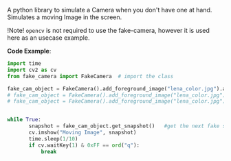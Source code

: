 A python library to simulate a Camera when you don't have one at hand.
Simulates a moving Image in the screen.

!Note!
`opencv` is not required to use the fake-camera, however it is used here as an usecase example.


**Code Example**:

``` python
import time
import cv2 as cv
from fake_camera import FakeCamera  # import the class

fake_cam_object = FakeCamera().add_foreground_image("lena_color.jpg").add_background_image().build() # create an instance of the fake camera class
# fake_cam_object = FakeCamera().add_foreground_image("lena_color.jpg").add_background_image().add_flip_to_feed().build() # add a random flip to the image
# fake_cam_object = FakeCamera().add_foreground_image("lena_color.jpg").add_background_image().add_noise().build() # add noise to the image


while True:
       snapshot = fake_cam_object.get_snapshot()   #get the next fake snapshot from from the fake camera
       cv.imshow("Moving Image", snapshot)
       time.sleep(1/10)
       if cv.waitKey(1) & 0xFF == ord("q"):
           break
```
